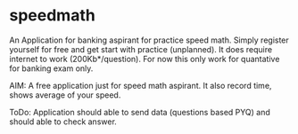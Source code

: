 # speedmath
An Application for banking aspirant for practice speed math.
Simply register yourself for free and get start with practice (unplanned).
It does require internet to work (200Kb*/question).
For now this only work for quantative for banking exam only.

AIM: A free application just for speed math aspirant. It also record time,
shows average of your speed.

ToDo:
Application should able to send data (questions based PYQ) and should able to check answer.
